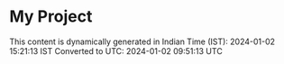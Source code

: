 # My Project

This content is dynamically generated in Indian Time (IST): 2024-01-02 15:21:13 IST
Converted to UTC: 2024-01-02 09:51:13 UTC
